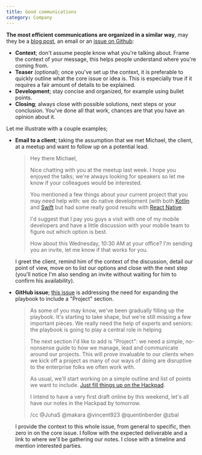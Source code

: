 ```yaml
---
title: Good communications
category: Company
---
```


**The most efficient communications are organized in a similar way**, may they be a [blog post](https://wiredcraft.com/blog/blogging-in-3-steps/), an email or an [issue on Github](https://wiredcraft.com/blog/how-we-write-our-github-issues/):

- **Context**; don't assume people know what you're talking about. Frame the context of your message, this helps people understand where you're coming from.
- **Teaser** (optional); once you've set up the context, it is preferable to quickly outline what the core issue or idea is. This is especially true if it requires a fair amount of details to be explained.
- **Development**; stay concise and organized, for example using bullet points.
- **Closing**; always close with possible solutions, next steps or your conclusion. You've done all that work, chances are that you have an opinion about it.

Let me illustrate with a couple examples;

- **Email to a client**; taking the assumption that we met Michael, the client, at a meetup and want to follow up on a potential lead.

    > Hey there Michael,
    >
    > Nice chatting with you at the meetup last week. I hope you enjoyed the talks; we're always looking for speakers so let me know if your colleagues would be interested.
    >
    > You mentioned a few things about your current project that you may need help with: we do native development (with both [Kotlin](https://wiredcraft.com/blog/android-apps-development-kotlin/) and [Swift](https://wiredcraft.com/blog/swift-languange-ios-development/) but had some really good results with [React Native](https://wiredcraft.com/blog/native-soundcloud-android-app/).
    >
    > I'd suggest that I pay you guys a visit with one of my mobile developers and have a little discussion with your mobile team to figure out which option is best.
    >
    > How about this Wednesday, 10:30 AM at your office? I'm sending you an invite, let me know if that works for you.

    I greet the client, remind him of the context of the discussion, detail our point of view, move on to list our options and close with the next step (you'll notice I'm also sending an invite without waiting for him to confirm his availability).

- **GitHub issue**; [this issue](https://github.com/Wiredcraft/wiredcraft.github.io/issues/2474) is addressing the need for expanding the playbook to include a "Project" section.

    > As some of you may know, we've been gradually filling up the playbook. It's starting to take shape, but we're still missing a few important pieces. We really need the help of experts and seniors: the playbook is going to play a central role in helping
    >
    > The next section I'd like to add is "Project": we need a simple, no-nonsense guide to how we manage, lead and communicate around our projects. This will prove invaluable to our clients when we kick off a project as many of our ways of doing are disruptive to the enterprise folks we often work with.
    >
    > As usual, we'll start working on a simple outline and list of points we want to include. [Just fill things up on the Hackpad](https://wiredcraft.hackpad.com/Project-management-Playbook-J1SeS4YXyJU).
    >
    > I intend to have a very first draft online by this weekend, let's all have our notes in the Hackpad by tomorrow.
    >
    > /cc @JuhaS @makara @vincent923 @quentinberder @zbal

    I provide the context to this whole issue, from general to specific, then zero in on the core issue. I follow with the expected deliverable and a link to where we'll be gathering our notes. I close with a timeline and mention interested parties.
